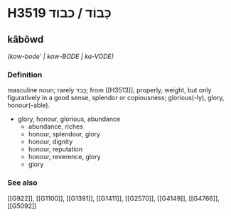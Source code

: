 # H3519 כָּבוֹד / כבוד

## kâbôwd

_(kaw-bode' | kaw-BODE | ka-VODE)_

### Definition

masculine noun; rarely כָּבֹד; from [[H3513]]; properly, weight, but only figuratively in a good sense, splendor or copiousness; glorious(-ly), glory, honour(-able).

- glory, honour, glorious, abundance
    - abundance, riches
    - honour, splendour, glory
    - honour, dignity
    - honour, reputation
    - honour, reverence, glory
    - glory
### See also

[[G922]], [[G1100]], [[G1391]], [[G1411]], [[G2570]], [[G4149]], [[G4766]], [[G5092]]

